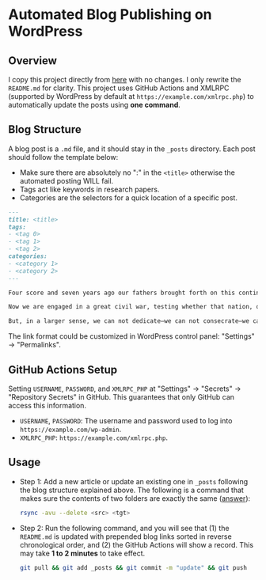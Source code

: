 # Automated Blog Publishing on WordPress

## Overview

I copy this project directly from [here](https://github.com/zhaoolee/WordPressXMLRPCTools) with no changes. I only rewrite the `README.md` for clarity. This project uses GitHub Actions and XMLRPC (supported by WordPress by default at `https://example.com/xmlrpc.php`) to automatically update the posts using **one command**.

## Blog Structure

A blog post is a `.md` file, and it should stay in the `_posts` directory. Each post should follow the template below:

- Make sure there are absolutely no ":" in the `<title>` otherwise the automated posting WILL fail.
- Tags act like keywords in research papers.
- Categories are the selectors for a quick location of a specific post.

```markdown
---
title: <title>
tags: 
- <tag 0>
- <tag 1>
- <tag 2>
categories:
- <category 1>
- <category 2>
---

Four score and seven years ago our fathers brought forth on this continent, a new nation, conceived in Liberty, and dedicated to the proposition that all men are created equal.

Now we are engaged in a great civil war, testing whether that nation, or any nation so conceived and so dedicated, can long endure. We are met on a great battle-field of that war. We have come to dedicate a portion of that field, as a final resting place for those who here gave their lives that that nation might live. It is altogether fitting and proper that we should do this.

But, in a larger sense, we can not dedicate—we can not consecrate—we can not hallow—this ground. The brave men, living and dead, who struggled here, have consecrated it, far above our poor power to add or detract. The world will little note, nor long remember what we say here, but it can never forget what they did here. It is for us the living, rather, to be dedicated here to the unfinished work which they who fought here have thus far so nobly advanced. It is rather for us to be here dedicated to the great task remaining before us—that from these honored dead we take increased devotion to that cause for which they gave the last full measure of devotion—that we here highly resolve that these dead shall not have died in vain—that this nation, under God, shall have a new birth of freedom—and that government of the people, by the people, for the people, shall not perish from the earth.
```

The link format could be customized in WordPress control panel: "Settings" $\rightarrow$ "Permalinks". 

## GitHub Actions Setup

Setting `USERNAME`, `PASSWORD`, and `XMLRPC_PHP` at "Settings" $\rightarrow$ "Secrets" $\rightarrow$ "Repository Secrets" in GitHub. This guarantees that only GitHub can access this information.

- `USERNAME`, `PASSWORD`: The username and password used to log into `https://example.com/wp-admin`.
- `XMLRPC_PHP`: `https://example.com/xmlrpc.php`.

## Usage

- Step 1: Add a new article or update an existing one in `_posts` following the blog structure explained above. The following is a command that makes sure the contents of two folders are exactly the same ([answer](https://unix.stackexchange.com/a/203854/307215)):

  ```bash
  rsync -avu --delete <src> <tgt>
  ```

- Step 2: Run the following command, and you will see that (1) the `README.md` is updated with prepended blog links sorted in reverse chronological order, and (2) the GitHub Actions will show a record. This may take **1 to 2 minutes** to take effect.

  ```bash
  git pull && git add _posts && git commit -m "update" && git push
  ```


  
